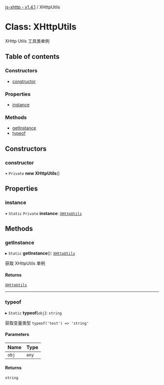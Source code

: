 [js-xhttp - v1.4.1](../README.md) / XHttpUtils

# Class: XHttpUtils

XHttp Utils 工具类单例

## Table of contents

### Constructors

- [constructor](XHttpUtils.md#constructor)

### Properties

- [instance](XHttpUtils.md#instance)

### Methods

- [getInstance](XHttpUtils.md#getinstance)
- [typeof](XHttpUtils.md#typeof)

## Constructors

### constructor

• `Private` **new XHttpUtils**()

## Properties

### instance

▪ `Static` `Private` **instance**: [`XHttpUtils`](XHttpUtils.md)

## Methods

### getInstance

▸ `Static` **getInstance**(): [`XHttpUtils`](XHttpUtils.md)

获取 XHttpUtils 单例

#### Returns

[`XHttpUtils`](XHttpUtils.md)

___

### typeof

▸ `Static` **typeof**(`obj`): `string`

获取变量类型
`typeof('test') => 'string'`

#### Parameters

| Name | Type |
| :------ | :------ |
| `obj` | `any` |

#### Returns

`string`
